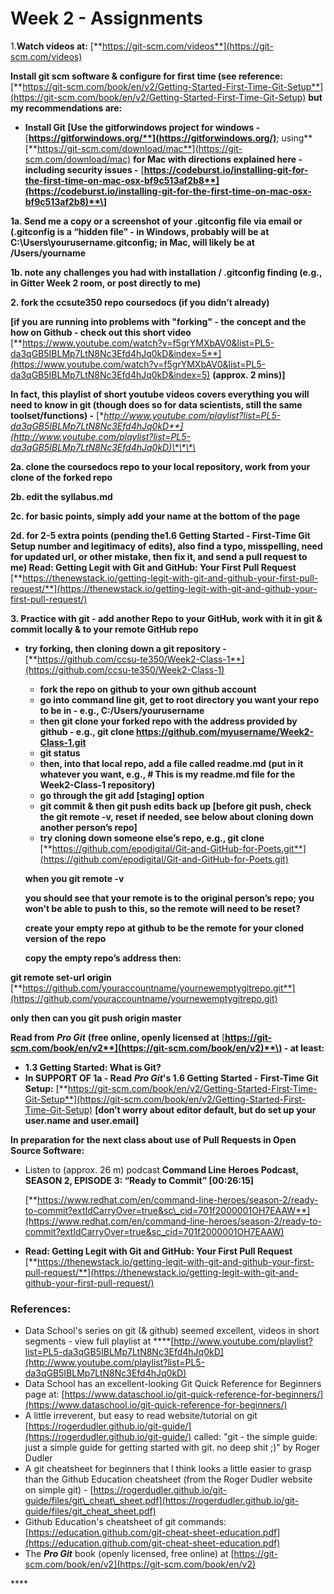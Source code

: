 # Week 2 - Assignments

1.**Watch videos at:** [**https://git-scm.com/videos**](https://git-scm.com/videos)

**Install git scm software & configure for first time \(see reference:** [**https://git-scm.com/book/en/v2/Getting-Started-First-Time-Git-Setup**](https://git-scm.com/book/en/v2/Getting-Started-First-Time-Git-Setup) **but my recommendations are:** 

* **Install Git \[Use the gitforwindows project for windows -** [**https://gitforwindows.org/**](https://gitforwindows.org/)**; using** [**https://git-scm.com/download/mac**](https://git-scm.com/download/mac) **for Mac with directions explained here - including security issues -** [**https://codeburst.io/installing-git-for-the-first-time-on-mac-osx-bf9c513af2b8**](https://codeburst.io/installing-git-for-the-first-time-on-mac-osx-bf9c513af2b8)**\]**

**1a. Send me a copy or a screenshot of your .gitconfig file via email or  \(.gitconfig is a “hidden file” - in Windows, probably will be at C:\Users\yourusername\.gitconfig; in Mac, will likely be at /Users/yourname**

**1b. note any challenges you had with installation / .gitconfig finding \(e.g., in Gitter Week 2 room, or post directly to me\)**

**2. fork the ccsute350 repo coursedocs \(if you didn’t already\)**

**\[if you are running into problems with "forking" - the concept and the how on Github - check out this short video** [**https://www.youtube.com/watch?v=f5grYMXbAV0&list=PL5-da3qGB5IBLMp7LtN8Nc3Efd4hJq0kD&index=5**](https://www.youtube.com/watch?v=f5grYMXbAV0&list=PL5-da3qGB5IBLMp7LtN8Nc3Efd4hJq0kD&index=5) **\(approx. 2 mins\)\]**

**In fact, this playlist of short youtube videos covers everything you will need to know in git \(though does so for data scientists, still the same toolset/functions\) -** [**http://www.youtube.com/playlist?list=PL5-da3qGB5IBLMp7LtN8Nc3Efd4hJq0kD**](http://www.youtube.com/playlist?list=PL5-da3qGB5IBLMp7LtN8Nc3Efd4hJq0kD)\*\*\*\*

**2a. clone the coursedocs repo to your local repository, work from your clone of the forked repo**

**2b. edit the syllabus.md** 

 **2c. for basic points, simply add your name at the bottom of the page**

 **2d. for 2-5 extra points \(pending the1.6 Getting Started - First-Time Git Setup number and legitimacy of edits\), also find a typo, misspelling, need for updated url, or other mistake, then fix it, and send a pull request to me\) Read: Getting Legit with Git and GitHub: Your First Pull Request** [**https://thenewstack.io/getting-legit-with-git-and-github-your-first-pull-request/**](https://thenewstack.io/getting-legit-with-git-and-github-your-first-pull-request/)

**3. Practice with git - add another Repo to your GitHub, work with it in git & commit locally & to your remote GitHub repo** 

* **try forking, then cloning down a git repository -** [**https://github.com/ccsu-te350/Week2-Class-1**](https://github.com/ccsu-te350/Week2-Class-1)
  * **fork the repo on github to your own github account**
  * **go into command line git, get to root directory you want your repo to be in -  e.g., C:/Users/yourusername**
  * **then git clone your forked repo with the address provided by github - e.g., git clone https://github.com/myusername/Week2-Class-1.git** 
  * **git status**
  * **then, into that local repo, add a file called readme.md \(put in it whatever you want, e.g., \# This is my readme.md file for the Week2-Class-1 repository\)**
  * **go through the git add \[staging\] option**
  * **git commit & then git push edits back up \[before git push, check the git remote -v, reset if needed, see below about cloning down another person’s repo\]**
  * **try cloning down someone else’s repo, e.g., git clone** [**https://github.com/epodigital/Git-and-GitHub-for-Poets.git**](https://github.com/epodigital/Git-and-GitHub-for-Poets.git)

   **when you git remote -v**

   **you should see that your remote is to the original person’s repo; you won’t be able to push to this, so the remote will need to be reset?**

   **create your empty repo at github to be the remote for your cloned version of the repo**

    **copy the empty repo’s address then:** 

**git remote set-url origin** [**https://github.com/youraccountname/yournewemptygitrepo.git**](https://github.com/youraccountname/yournewemptygitrepo.git)

   **only then can you git push origin master**  


**Read from** _**Pro Git**_ **\(free online, openly licensed at** [**https://git-scm.com/book/en/v2**](https://git-scm.com/book/en/v2)**\) - at least:** 

* **1.3 Getting Started: What is Git?**
* **In SUPPORT OF 1a - Read** _**Pro Git**_**'s 1.6 Getting Started - First-Time Git Setup:** [**https://git-scm.com/book/en/v2/Getting-Started-First-Time-Git-Setup**](https://git-scm.com/book/en/v2/Getting-Started-First-Time-Git-Setup) **\[don’t worry about editor default, but do set up your user.name and user.email\]** 

**In preparation for the next class about use of Pull Requests in Open Source Software:**

* Listen to \(approx. 26 m\) podcast **Command Line Heroes Podcast, SEASON 2, EPISODE 3: “Ready to Commit” \[00:26:15\]**

  [**https://www.redhat.com/en/command-line-heroes/season-2/ready-to-commit?extIdCarryOver=true&sc\_cid=701f2000001OH7EAAW**](https://www.redhat.com/en/command-line-heroes/season-2/ready-to-commit?extIdCarryOver=true&sc_cid=701f2000001OH7EAAW)  

* **Read: Getting Legit with Git and GitHub: Your First Pull Request** [**https://thenewstack.io/getting-legit-with-git-and-github-your-first-pull-request/**](https://thenewstack.io/getting-legit-with-git-and-github-your-first-pull-request/)

### References:

* Data School's series on git \(& github\) seemed excellent, videos in short segments - view full playlist at  ****[http://www.youtube.com/playlist?list=PL5-da3qGB5IBLMp7LtN8Nc3Efd4hJq0kD](http://www.youtube.com/playlist?list=PL5-da3qGB5IBLMp7LtN8Nc3Efd4hJq0kD)
* Data School has an excellent-looking Git Quick Reference for Beginners page at: [https://www.dataschool.io/git-quick-reference-for-beginners/](https://www.dataschool.io/git-quick-reference-for-beginners/)
* A little irreverent, but easy to read website/tutorial on git [https://rogerdudler.github.io/git-guide/](https://rogerdudler.github.io/git-guide/) called: "git - the simple guide: just a simple guide for getting started with git. no deep shit ;\)" by Roger Dudler
* A git cheatsheet for beginners that I think looks a little easier to grasp than the Github Education cheatsheet \(from the Roger Dudler website on simple git\) - [https://rogerdudler.github.io/git-guide/files/git\_cheat\_sheet.pdf](https://rogerdudler.github.io/git-guide/files/git_cheat_sheet.pdf)
* Github Education's cheatsheet of git commands: [https://education.github.com/git-cheat-sheet-education.pdf](https://education.github.com/git-cheat-sheet-education.pdf)
* The _**Pro Git**_ book \(openly licensed, free online\) at [https://git-scm.com/book/en/v2](https://git-scm.com/book/en/v2)



\*\*\*\*



